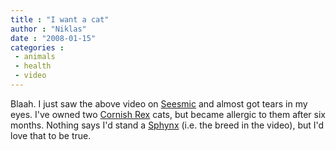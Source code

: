 ```yaml
---
title : "I want a cat"
author : "Niklas"
date : "2008-01-15"
categories : 
 - animals
 - health
 - video
---
```


Blaah. I just saw the above video on [Seesmic](http://seesmic.com) and almost got tears in my eyes. I've owned two [Cornish Rex](http://www.cfainc.org/breeds/profiles/cornish.html) cats, but became allergic to them after six months. Nothing says I'd stand a [Sphynx](http://www.cfainc.org/breeds/profiles/sphynx.html) (i.e. the breed in the video), but I'd love that to be true.
